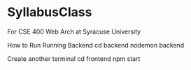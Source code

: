 # SyllabusClass
For CSE 400 Web Arch at Syracuse University

How to Run
Running Backend
cd backend
nodemon backend

Create another terminal
cd frontend
npm start
